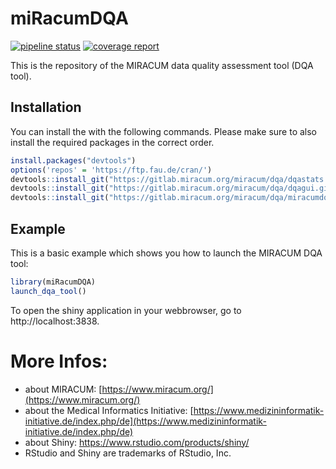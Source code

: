 # miRacumDQA  

<!-- badges: start -->
[![pipeline status](https://gitlab.miracum.org/miracum/dqa/miracumdqa/badges/master/pipeline.svg)](https://gitlab.miracum.org/miracum/dqa/miracumdqa/commits/master)
[![coverage report](https://gitlab.miracum.org/miracum/dqa/miracumdqa/badges/master/coverage.svg)](https://gitlab.miracum.org/miracum/dqa/miracumdqa/commits/master)
<!-- badges: end -->

This is the repository of the MIRACUM data quality assessment tool (DQA tool). 

## Installation

You can install the with the following commands. Please make sure to also install the required packages in the correct order.

``` r
install.packages("devtools")
options('repos' = 'https://ftp.fau.de/cran/')
devtools::install_git("https://gitlab.miracum.org/miracum/dqa/dqastats.git")
devtools::install_git("https://gitlab.miracum.org/miracum/dqa/dqagui.git")
devtools::install_git("https://gitlab.miracum.org/miracum/dqa/miracumdqa.git")
```

## Example

This is a basic example which shows you how to launch the MIRACUM DQA tool:

``` r
library(miRacumDQA)
launch_dqa_tool()
```

To open the shiny application in your webbrowser, go to http://localhost:3838.

# More Infos:

- about MIRACUM: [https://www.miracum.org/](https://www.miracum.org/)
- about the Medical Informatics Initiative: [https://www.medizininformatik-initiative.de/index.php/de](https://www.medizininformatik-initiative.de/index.php/de)
- about Shiny: https://www.rstudio.com/products/shiny/  
- RStudio and Shiny are trademarks of RStudio, Inc. 
